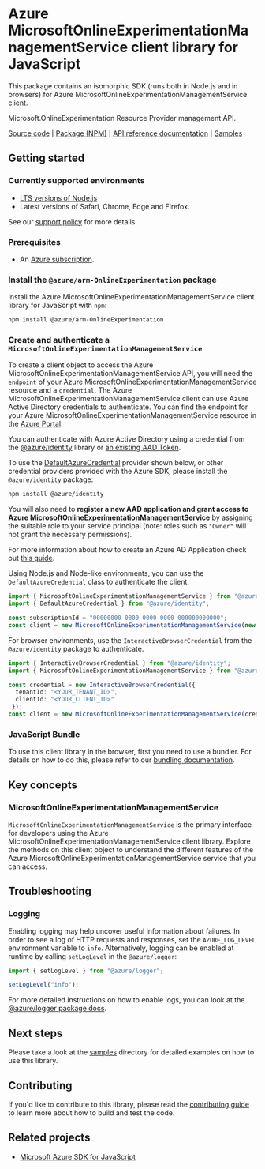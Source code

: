 # Azure MicrosoftOnlineExperimentationManagementService client library for JavaScript

This package contains an isomorphic SDK (runs both in Node.js and in browsers) for Azure MicrosoftOnlineExperimentationManagementService client.

Microsoft.OnlineExperimentation Resource Provider management API.

[Source code](https://github.com/Azure/azure-sdk-for-js/tree/main/sdk/OnlineExperimentation/arm-OnlineExperimentation) |
[Package (NPM)](https://www.npmjs.com/package/@azure/arm-OnlineExperimentation) |
[API reference documentation](https://learn.microsoft.com/javascript/api/@azure/arm-OnlineExperimentation?view=azure-node-preview) |
[Samples](https://github.com/Azure-Samples/azure-samples-js-management)

## Getting started

### Currently supported environments

- [LTS versions of Node.js](https://github.com/nodejs/release#release-schedule)
- Latest versions of Safari, Chrome, Edge and Firefox.

See our [support policy](https://github.com/Azure/azure-sdk-for-js/blob/main/SUPPORT.md) for more details.

### Prerequisites

- An [Azure subscription][azure_sub].

### Install the `@azure/arm-OnlineExperimentation` package

Install the Azure MicrosoftOnlineExperimentationManagementService client library for JavaScript with `npm`:

```bash
npm install @azure/arm-OnlineExperimentation
```

### Create and authenticate a `MicrosoftOnlineExperimentationManagementService`

To create a client object to access the Azure MicrosoftOnlineExperimentationManagementService API, you will need the `endpoint` of your Azure MicrosoftOnlineExperimentationManagementService resource and a `credential`. The Azure MicrosoftOnlineExperimentationManagementService client can use Azure Active Directory credentials to authenticate.
You can find the endpoint for your Azure MicrosoftOnlineExperimentationManagementService resource in the [Azure Portal][azure_portal].

You can authenticate with Azure Active Directory using a credential from the [@azure/identity][azure_identity] library or [an existing AAD Token](https://github.com/Azure/azure-sdk-for-js/blob/master/sdk/identity/identity/samples/AzureIdentityExamples.md#authenticating-with-a-pre-fetched-access-token).

To use the [DefaultAzureCredential][defaultazurecredential] provider shown below, or other credential providers provided with the Azure SDK, please install the `@azure/identity` package:

```bash
npm install @azure/identity
```

You will also need to **register a new AAD application and grant access to Azure MicrosoftOnlineExperimentationManagementService** by assigning the suitable role to your service principal (note: roles such as `"Owner"` will not grant the necessary permissions).

For more information about how to create an Azure AD Application check out [this guide](https://learn.microsoft.com/azure/active-directory/develop/howto-create-service-principal-portal).

Using Node.js and Node-like environments, you can use the `DefaultAzureCredential` class to authenticate the client.

```ts snippet:ReadmeSampleCreateClient_Node
import { MicrosoftOnlineExperimentationManagementService } from "@azure/arm-OnlineExperimentation";
import { DefaultAzureCredential } from "@azure/identity";

const subscriptionId = "00000000-0000-0000-0000-000000000000";
const client = new MicrosoftOnlineExperimentationManagementService(new DefaultAzureCredential(), subscriptionId);
```

For browser environments, use the `InteractiveBrowserCredential` from the `@azure/identity` package to authenticate.

```ts snippet:ReadmeSampleCreateClient_Browser
import { InteractiveBrowserCredential } from "@azure/identity";
import { MicrosoftOnlineExperimentationManagementService } from "@azure/arm-OnlineExperimentation";

const credential = new InteractiveBrowserCredential({
  tenantId: "<YOUR_TENANT_ID>",
  clientId: "<YOUR_CLIENT_ID>"
 });
const client = new MicrosoftOnlineExperimentationManagementService(credential, subscriptionId);
```

### JavaScript Bundle
To use this client library in the browser, first you need to use a bundler. For details on how to do this, please refer to our [bundling documentation](https://aka.ms/AzureSDKBundling).

## Key concepts

### MicrosoftOnlineExperimentationManagementService

`MicrosoftOnlineExperimentationManagementService` is the primary interface for developers using the Azure MicrosoftOnlineExperimentationManagementService client library. Explore the methods on this client object to understand the different features of the Azure MicrosoftOnlineExperimentationManagementService service that you can access.

## Troubleshooting

### Logging

Enabling logging may help uncover useful information about failures. In order to see a log of HTTP requests and responses, set the `AZURE_LOG_LEVEL` environment variable to `info`. Alternatively, logging can be enabled at runtime by calling `setLogLevel` in the `@azure/logger`:

```ts snippet:SetLogLevel
import { setLogLevel } from "@azure/logger";

setLogLevel("info");
```

For more detailed instructions on how to enable logs, you can look at the [@azure/logger package docs](https://github.com/Azure/azure-sdk-for-js/tree/main/sdk/core/logger).

## Next steps

Please take a look at the [samples](https://github.com/Azure-Samples/azure-samples-js-management) directory for detailed examples on how to use this library.

## Contributing

If you'd like to contribute to this library, please read the [contributing guide](https://github.com/Azure/azure-sdk-for-js/blob/main/CONTRIBUTING.md) to learn more about how to build and test the code.

## Related projects

- [Microsoft Azure SDK for JavaScript](https://github.com/Azure/azure-sdk-for-js)


[azure_cli]: https://learn.microsoft.com/cli/azure
[azure_sub]: https://azure.microsoft.com/free/
[azure_sub]: https://azure.microsoft.com/free/
[azure_portal]: https://portal.azure.com
[azure_identity]: https://github.com/Azure/azure-sdk-for-js/tree/main/sdk/identity/identity
[defaultazurecredential]: https://github.com/Azure/azure-sdk-for-js/tree/main/sdk/identity/identity#defaultazurecredential
